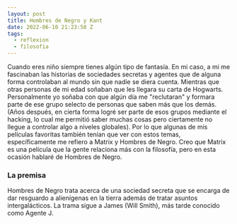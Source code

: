 ```yaml
---
layout: post
title: Hombres de Negro y Kant
date: 2022-06-10 21:23:58 Z
tags:
  - reflexion
  - filosofia
---
```

Cuando eres niño siempre tienes algún tipo de fantasía. En mi caso, a mi me fascinaban las historias de sociedades secretas y agentes que de alguna forma controlaban al mundo sin que nadie se diera cuenta. Mientras que otras personas de mi edad soñaban que les llegara su carta de Hogwarts. Personalmente yo soñaba con que algún día me "reclutaran" y formara parte de ese grupo selecto de personas que saben más que los demás. (Años después, en cierta forma logré ser parte de esos grupos mediante el hacking, lo cual me permitió saber muchas cosas pero ciertamente no llegue a controlar algo a niveles globales). Por lo que algunas de mis películas favoritas también tenían que ver con estos temas, específicamente me refiero a Matrix y Hombres de Negro. Creo que Matrix es una película que la gente relaciona más con la filosofía, pero en esta ocasión hablaré de Hombres de Negro.

### La premisa

Hombres de Negro trata acerca de una sociedad secreta que se encarga de dar resguardo a alienígenas en la tierra además de tratar asuntos intergalácticos. La trama sigue a James (Will Smith), más tarde conocido como Agente J. 

<!-- Ideas...

\- "Una persona puede ser inteligente, pero la masa es estúpida"

\- El deber ser por el puro respeto al deber

\- En Hombres de negro II hay una escena donde J se refiere a si mismo como James y que nadie lo conoce pero acaba de salvar a un montón de gente 

\- "Siempre hay un Crucero de Batalla Arquilliano, o un Rayo de la Muerte Corilliano, o una plaga intergaláctica que está a punto de acabar con toda la vida en este miserable planetita, ¡y la única forma en que esta gente puede seguir con sus felices vidas es que NO LO SEPAN!" -> No se trata de ser egoístas, más bien que si todos tuvieran la certeza de todo lo que esta pasando entrarían inmediatamente en crisis.

\- Porque guardamos secretos?

\- Steven Pinker Rationality sobre el fondo de ahorro



\-->
